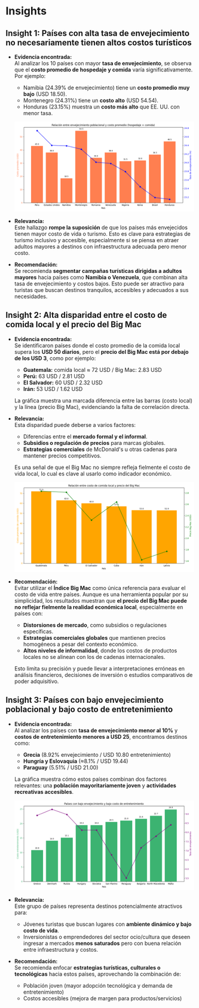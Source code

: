 # Insights

## Insight 1: Países con alta tasa de envejecimiento no necesariamente tienen altos costos turísticos

- **Evidencia encontrada:**  
  Al analizar los 10 países con mayor **tasa de envejecimiento**, se observa que el **costo promedio de hospedaje y comida** varía significativamente. Por ejemplo:
  - Namibia (24.39% de envejecimiento) tiene un **costo promedio muy bajo** (USD 18.50).
  - Montenegro (24.31%) tiene un **costo alto** (USD 54.54).
  - Honduras (23.15%) muestra un **costo más alto** que EE. UU. con menor tasa.

  ![Insight 1](./images/insight_1.png "Insight 1")

- **Relevancia:**  
  Este hallazgo **rompe la suposición** de que los países más envejecidos tienen mayor costo de vida o turismo. Esto es clave para estrategias de turismo inclusivo y accesible, especialmente si se piensa en atraer adultos mayores a destinos con infraestructura adecuada pero menor costo.

- **Recomendación:**  
  Se recomienda **segmentar campañas turísticas dirigidas a adultos mayores** hacia países como **Namibia o Venezuela**, que combinan alta tasa de envejecimiento y costos bajos. Esto puede ser atractivo para turistas que buscan destinos tranquilos, accesibles y adecuados a sus necesidades.

## Insight 2: Alta disparidad entre el costo de comida local y el precio del Big Mac

- **Evidencia encontrada:**  
  Se identificaron países donde el costo promedio de la comida local supera los **USD 50 diarios**, pero el **precio del Big Mac está por debajo de los USD 3**, como por ejemplo:
  - **Guatemala:** comida local ≈ 72 USD / Big Mac: 2.83 USD
  - **Perú:** 63 USD / 2.81 USD
  - **El Salvador:** 60 USD / 2.32 USD
  - **Irán:** 53 USD / 1.62 USD

  La gráfica muestra una marcada diferencia entre las barras (costo local) y la línea (precio Big Mac), evidenciando la falta de correlación directa.

- **Relevancia:**  
  Esta disparidad puede deberse a varios factores:
  - Diferencias entre el **mercado formal y el informal**.
  - **Subsidios o regulación de precios** para marcas globales.
  - **Estrategias comerciales** de McDonald's u otras cadenas para mantener precios competitivos.

  Es una señal de que el Big Mac no siempre refleja fielmente el costo de vida local, lo cual es clave al usarlo como indicador económico.

  ![Insight 2](./images/insight_2.png "Insight 2")

- **Recomendación:**  
  Evitar utilizar el **Índice Big Mac** como única referencia para evaluar el costo de vida entre países. Aunque es una herramienta popular por su simplicidad, los resultados muestran que **el precio del Big Mac puede no reflejar fielmente la realidad económica local**, especialmente en países con:

  - **Distorsiones de mercado**, como subsidios o regulaciones específicas.
  - **Estrategias comerciales globales** que mantienen precios homogéneos a pesar del contexto económico.
  - **Altos niveles de informalidad**, donde los costos de productos locales no se alinean con los de cadenas internacionales.

  Esto limita su precisión y puede llevar a interpretaciones erróneas en análisis financieros, decisiones de inversión o estudios comparativos de poder adquisitivo.

## Insight 3: Países con bajo envejecimiento poblacional y bajo costo de entretenimiento

- **Evidencia encontrada:**  
  Al analizar los países con **tasa de envejecimiento menor al 10%** y **costos de entretenimiento menores a USD 25**, encontramos destinos como:
  - **Grecia** (8.92% envejecimiento / USD 10.80 entretenimiento)
  - **Hungría y Eslovaquia** (≈8.1% / USD 19.44)
  - **Paraguay** (5.51% / USD 21.00)

  La gráfica muestra cómo estos países combinan dos factores relevantes: una **población mayoritariamente joven** y **actividades recreativas accesibles**.

  ![Insight 3](./images/insight_3.png "Insight 3")

- **Relevancia:**  
  Este grupo de países representa destinos potencialmente atractivos para:
  - Jóvenes turistas que buscan lugares con **ambiente dinámico y bajo costo de vida**.
  - Inversionistas o emprendedores del sector ocio/cultura que deseen ingresar a mercados **menos saturados** pero con buena relación entre infraestructura y costos.

- **Recomendación:**  
  Se recomienda enfocar **estrategias turísticas, culturales o tecnológicas** hacia estos países, aprovechando la combinación de:
  - Población joven (mayor adopción tecnológica y demanda de entretenimiento)
  - Costos accesibles (mejora de margen para productos/servicios)
